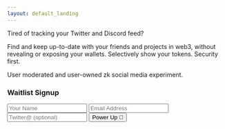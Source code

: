 ```yaml
---
layout: default_landing
---
```


Tired of tracking your Twitter and Discord feed? 

Find and keep up-to-date with your friends and projects in web3, without revealing or exposing your wallets. Selectively show your tokens. Security first. 

User moderated and user-owned zk social media experiment. 

<div class="form-style-6">
<h3>Waitlist Signup</h3>
<form action="https://getform.io/f/96389641-994a-4df5-9214-495fe8dd4497" method="POST">
    <input type="text" name="name"  placeholder="Your Name" required>
    <input type="email" name="email" placeholder="Email Address" required>
    <input type="twitter" name="twitter" placeholder="Twitter@ (optional)">
    <button class="btn btn-blue"> Power Up 🔌 </button>
</form>
</div>